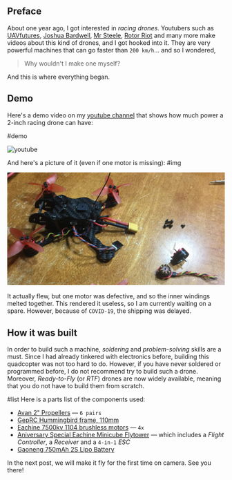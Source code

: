 ## Preface

About one year ago, I got interested in _racing drones_. Youtubers such as [UAVfutures](https://www.youtube.com/channel/UC3ioIOr3tH6Yz8qzr418R-g), [Joshua Bardwell](https://www.youtube.com/user/loraan), [Mr Steele](https://www.youtube.com/user/MrSteeledavis), [Rotor Riot](https://www.youtube.com/channel/UCemG3VoNCmjP8ucHR2YY7hw) and many more make videos about this kind of drones, and I got hooked into it. They are very powerful machines that can go faster than `200 km/h`... and so I wondered,

> Why wouldn't I make one myself?

And this is where everything began.

## Demo

Here's a demo video on my [youtube channel](https://www.youtube.com/channel/UCGj6pfxZ0XYJU29XNwXPPxg/featured) that shows how much power a 2-inch racing drone can have:

#demo

![youtube](https://www.youtube.com/embed/LSlYsI8gjaY)

And here's a picture of it (even if one motor is missing):
#img

![2-inch drone with a missing motor](received_478290836137906_m.jpeg)

It actually flew, but one motor was defective, and so the inner windings melted together. This rendered it useless, so I am currently waiting on a spare. However, because of `COVID-19`, the shipping was delayed.

## How it was built

In order to build such a machine, _soldering_ and _problem-solving_ skills are a must. Since I had already tinkered with electronics before, building this quadcopter was not too hard to do. However, if you have never soldered or programmed before, I do not recommend try to build such a drone. Moreover, _Ready-to-Fly_ (or _RTF_) drones are now widely available, meaning that you do not have to build them from scratch.

#list
Here is a parts list of the components used:

- [Avan 2" Propellers](https://www.banggood.com/6-Pairs-Emax-AVAN-Micro-2-Inch-4-blade-RC-Drone-FPV-Racing-Propeller-Red-for-11XX-4500-6500KV-Motor-p-1277598.html?rmmds=search&ID=228&cur_warehouse=CN) &#8212; `6 pairs`
- [GepRC Hummingbird frame, 110mm](https://www.banggood.com/GEPRC-GEP-HX2-Hummingbird-110mm-Micro-FPV-Racing-X-Frame-Carbon-Fiber-Supports-Runcam-Micro-Swift-p-1200219.html?rmmds=search)
- [Eachine 7500kv 1104 brushless motors](https://www.banggood.com/4X-Eachine-1104-7500KV-2S-Brushless-Motor-For-Eachine-Aurora-90-100-Mini-FPV-Racer-p-1187167.html?rmmds=search&cur_warehouse=CN) &#8212; `4x`
- [Aniversary Special Eachine Minicube Flytower](https://www.banggood.com/Anniversary-Special-Edition-Eachine-Minicube-Flytower-20x20mm-Compatible-Frsky-Flysky-DSM-RX-F3-ESC-p-1179553.html?rmmds=search&ID=529570&cur_warehouse=CN) &#8212; which includes a _Flight Controller_, a _Receiver_ and a `4-in-1` _ESC_
- [Gaoneng 750mAh 2S Lipo Battery](https://www.banggood.com/Gaoneng-GNB-7_4V-750mAh-80C160C-2S-Lipo-Battery-XT30-Plug-for-RC-Model-p-1293407.html?rmmds=search&cur_warehouse=CN)

In the next post, we will make it fly for the first time on camera. See you there!
